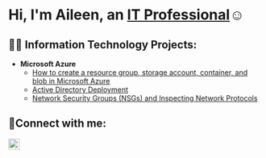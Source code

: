 <h1>Hi, I'm Aileen, an <a href="https://linkedin.com/in/Aileen-Saeteurn">IT Professional</a>☺</h1>

<h2>👨‍💻 Information Technology Projects:</h2>

- <b>Microsoft Azure</b>
  - [How to create a resource group, storage account, container, and blob in Microsoft Azure](https://github.com/aileensae/azure)
  - [Active Directory Deployment](https://github.com/aileensae/configure-ad)
  - [Network Security Groups (NSGs) and Inspecting Network Protocols](https://github.com/aileensae/azure-network-protocols)

<h2>🤳Connect with me:</h2>

[<img align="left" alt="Aileen-Saeteurn | LinkedIn" width="22px" src="https://cdn.jsdelivr.net/npm/simple-icons@v3/icons/linkedin.svg" />][linkedin]

[linkedin]: https://linkedin.com/in/Aileen-Saeteurn
